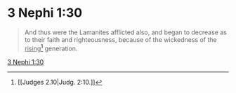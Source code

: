 # 3 Nephi 1:30

> And thus were the Lamanites afflicted also, and began to decrease as to their faith and righteousness, because of the wickedness of the <u>rising</u>[^a] generation.

[3 Nephi 1:30](https://www.churchofjesuschrist.org/study/scriptures/bofm/3-ne/1?lang=eng&id=p30#p30)


[^a]: [[Judges 2.10|Judg. 2:10.]]
